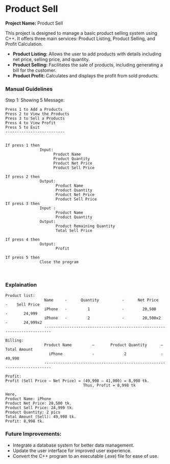 Product Sell
===

**Project Name:** Product Sell

This project is designed to manage a basic product selling system using C++. It offers three main services: Product Listing, Product Selling, and Profit Calculation. 

- **Product Listing:** Allows the user to add products with details including net price, selling price, and quantity.
- **Product Selling:** Facilitates the sale of products, including generating a bill for the customer.
- **Product Profit:** Calculates and displays the profit from sold products.

### Manual Guidelines

Step 1:  Showing 5 Message:

    Press 1 to Add a Products
    Press 2 to View the Products
    Press 3 to Sell a Products
    Press 4 to View Profit
    Press 5 to Exit
    --------------------------
    
    
    If press 1 then 
                   Input:
                         Product Name 
                         Product Quantity
                         Product Net Price
                         Product Sell Price
                      
    If press 2 then
                   Output:
                          Product Name
                          Product Quantity
                          Product Net Price
                          Product Sell Price 
    If press 3 then 
                   Input : 
                          Product Name
                          Product Quantity
                   Output: 
                          Product Remaining Quantity
                          Total Sell Price
                          
    If press 4 then
                   Output:
                          Profit
    
    If press 5 then
                   Close the program
                            


​                 

### Explaination

	Product list:
	                 Name     -      Quantity          -      Net Price       -    Sell Price
	                 iPhone   -         1              -        20,500        -       24,999
	                 iPhone   -         2              -        20,500x2      -       24,999x2 
	                 -------------------------------------------------------------------------
	                    
	Billing:
		             Product Name         –       Product Quantity      –     Total Amount
	                   iPhone             -             2               -          49,998
	                 -------------------------------------------------------------------------
	                   
	Profit:
	Profit (Sell Price – Net Price) = (49,998 – 41,000) = 8,998 tk.
	                                  Thus, Profit = 8,998 tk
	
	Here, 
	Product Name: iPhone
	Product Net Price: 20,500 tk.
	Product Sell Price: 24,999 tk.
	Product Quantity: 2 pics
	Total Amount (Sell): 49,998 tk.
	Profit: 8,998 tk.             



### **Future Improvements:**

- Integrate a database system for better data management.
- Update the user interface for improved user experience.
- Convert the C++ program to an executable (.exe) file for ease of use.
